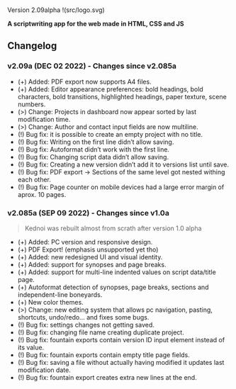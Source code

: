 <br>Version 2.09alpha
!(src/logo.svg)

**A scriptwriting app for the web made in HTML, CSS and JS**

## Changelog

### v2.09a (DEC 02 2022) - Changes since v2.085a
- (+) Added: PDF export now supports A4 files.
- (+) Added: Editor appearance preferences: bold headings, bold characters, bold transitions, highlighted headings, paper texture, scene numbers.
- (>) Change: Projects in dashboard now appear sorted by last modification time.
- (>) Change: Author and contact input fields are now multiline.
- (!) Bug fix: it is possible to create an empty project with no title.
- (!) Bug fix: Writing on the first line didn’t allow saving.
- (!) Bug fix: Autoformat didn’t work with the first line.
- (!) Bug fix: Changing script data didn’t allow saving.
- (!) Bug fix: Creating a new version didn’t add it to versions list until save.
- (!) Bug fix: PDF export → Sections of the same level got nested withing each other.
- (!) Bug fix: Page counter on mobile devices had a large error margin of aprox. 10 pages.

### v2.085a (SEP 09 2022) - Changes since v1.0a
  > Kednoi was rebuilt almost from scrath after version 1.0 alpha 
- (+) Added: PC version and responsive design.
- (+) PDF Export! (emphasis unsupported yet tho)
- (+) Added: new redesigned UI and visual identity.
- (+) Added: support for synopses and page breaks.
- (+) Added: support for multi-line indented values on script data/title page.
- (+) Autoformat detection of synopses, page breaks, sections and independent-line boneyards.
- (+) New color themes.
- (>) Change: new editing system that allows pc navigation, pasting, shortcuts, undo/redo… and fixes some bugs.
- (!) Bug fix: settings changes not getting saved.
- (!) Bug fix: changing file name creating duplicate project.
- (!) Bug fix: fountain exports contain version ID input element instead of its value.
- (!) Bug fix: fountain exports contain empty title page fields.
- (!) Bug fix: saving a file without actually having modified it updates last modification date.
- (!) Bug fix: fountain export creates extra new lines at the end.
